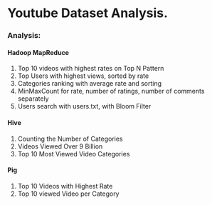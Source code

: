 # Youtube Dataset Analysis. 


### Analysis:
  
#### Hadoop MapReduce
1. Top 10 videos with highest rates on Top N Pattern  
2. Top Users with highest views, sorted by rate  
3. Categories ranking with average rate and sorting  
4. MinMaxCount for rate, number of ratings, number of comments separately  
5. Users search with users.txt, with Bloom Filter  
  
#### Hive
1. Counting the Number of Categories  
2. Videos Viewed Over 9 Billion  
3. Top 10 Most Viewed Video Categories  
  
#### Pig
1. Top 10 Videos with Highest Rate  
2. Top 10 viewed Video per Category  
  
